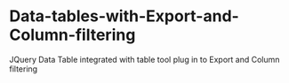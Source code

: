 Data-tables-with-Export-and-Column-filtering
============================================

JQuery Data Table integrated with table tool plug in to Export and Column filtering
